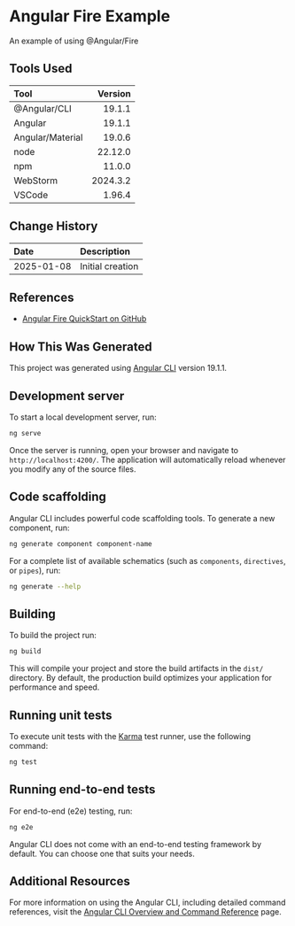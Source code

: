 # Angular Fire Example
An example of using @Angular/Fire

## Tools Used

| Tool             |  Version |
|:-----------------|---------:|
| @Angular/CLI     |   19.1.1 |
| Angular          |   19.1.1 |
| Angular/Material |   19.0.6 |
| node             |  22.12.0 |
| npm              |   11.0.0 |
| WebStorm         | 2024.3.2 |
| VSCode           |   1.96.4 |


## Change History

| Date       | Description                                   |
|:-----------|:----------------------------------------------|
| 2025-01-08 | Initial creation                              |


## References
* [Angular Fire QuickStart on GitHub](https://github.com/angular/angularfire/blob/HEAD/docs/install-and-setup.md)
## How This Was Generated
This project was generated using [Angular CLI](https://github.com/angular/angular-cli) version 19.1.1.

## Development server

To start a local development server, run:

```bash
ng serve
```

Once the server is running, open your browser and navigate to `http://localhost:4200/`. The application will automatically reload whenever you modify any of the source files.

## Code scaffolding

Angular CLI includes powerful code scaffolding tools. To generate a new component, run:

```bash
ng generate component component-name
```

For a complete list of available schematics (such as `components`, `directives`, or `pipes`), run:

```bash
ng generate --help
```

## Building

To build the project run:

```bash
ng build
```

This will compile your project and store the build artifacts in the `dist/` directory. By default, the production build optimizes your application for performance and speed.

## Running unit tests

To execute unit tests with the [Karma](https://karma-runner.github.io) test runner, use the following command:

```bash
ng test
```

## Running end-to-end tests

For end-to-end (e2e) testing, run:

```bash
ng e2e
```

Angular CLI does not come with an end-to-end testing framework by default. You can choose one that suits your needs.

## Additional Resources

For more information on using the Angular CLI, including detailed command references, visit the [Angular CLI Overview and Command Reference](https://angular.dev/tools/cli) page.
